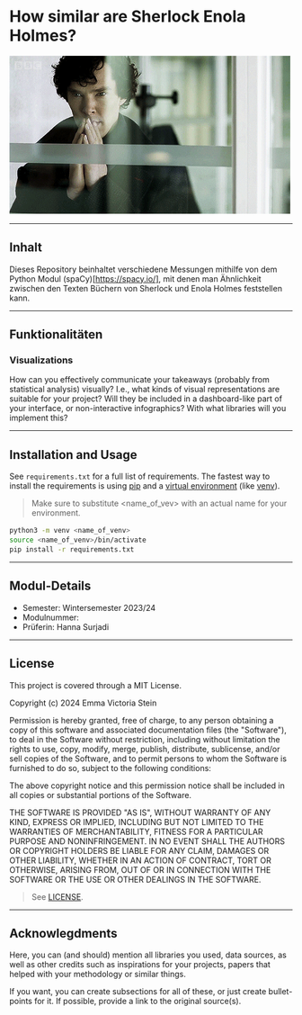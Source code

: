 # How similar are Sherlock Enola Holmes?
![ ](https://github.com/stonehenge0/Tools_der_DH_Hausarbeit/blob/main/gif_rm_Sherlock.gif)


----
## Inhalt

Dieses Repository beinhaltet verschiedene Messungen mithilfe von dem Python Modul (spaCy)[https://spacy.io/], mit denen man Ähnlichkeit zwischen den Texten Büchern von Sherlock und Enola Holmes feststellen kann. 

----
## Funktionalitäten





### Visualizations

How can you effectively communicate your takeaways (probably from statistical analysis) visually?
I.e., what kinds of visual representations are suitable for your project?
Will they be included in a dashboard-like part of your interface, or non-interactive infographics?
With what libraries will you implement this?

----
## Installation and Usage

See `requirements.txt` for a full list of requirements.
The fastest way to install the requirements is using [pip](https://packaging.python.org/en/latest/tutorials/installing-packages/#use-pip-for-installing) and a [virtual environment](https://docs.python.org/3/tutorial/venv.html) (like [venv](https://docs.python.org/3/library/venv.html)).
> Make sure to substitute <name_of_vev> with an actual name for your environment.

```sh
python3 -m venv <name_of_venv>
source <name_of_venv>/bin/activate
pip install -r requirements.txt
```


----
## Modul-Details

- Semester: Wintersemester 2023/24
- Modulnummer:
- Prüferin: Hanna Surjadi

---
## License
This project is covered through a MIT License.

Copyright (c) 2024 Emma Victoria Stein

Permission is hereby granted, free of charge, to any person obtaining a copy
of this software and associated documentation files (the "Software"), to deal
in the Software without restriction, including without limitation the rights
to use, copy, modify, merge, publish, distribute, sublicense, and/or sell
copies of the Software, and to permit persons to whom the Software is
furnished to do so, subject to the following conditions:

The above copyright notice and this permission notice shall be included in all
copies or substantial portions of the Software.

THE SOFTWARE IS PROVIDED "AS IS", WITHOUT WARRANTY OF ANY KIND, EXPRESS OR
IMPLIED, INCLUDING BUT NOT LIMITED TO THE WARRANTIES OF MERCHANTABILITY,
FITNESS FOR A PARTICULAR PURPOSE AND NONINFRINGEMENT. IN NO EVENT SHALL THE
AUTHORS OR COPYRIGHT HOLDERS BE LIABLE FOR ANY CLAIM, DAMAGES OR OTHER
LIABILITY, WHETHER IN AN ACTION OF CONTRACT, TORT OR OTHERWISE, ARISING FROM,
OUT OF OR IN CONNECTION WITH THE SOFTWARE OR THE USE OR OTHER DEALINGS IN THE
SOFTWARE.

> See [LICENSE](LICENSE.txt).

----
## Acknowlegdments

Here, you can (and should) mention all libraries you used, data sources, as well as other credits such as inspirations for your projects, papers that helped with your methodology or similar things.

If you want, you can create subsections for all of these, or just create bullet-points for it. If possible, provide a link to the original source(s).
